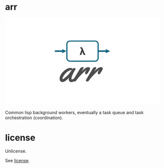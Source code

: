 # arr

![arr](https://raw.githubusercontent.com/cl-sdk/arr/refs/heads/POC/assets/github-banner.png "arr")

Common lisp background workers, eventually a task queue and task orchestration (coordination).

# license

Unlicense.

See [license](https://github.com/cl-sdk/arr/blob/poc/license).
